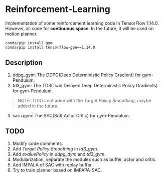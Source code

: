 # Reinforcement-Learning
Implementation of some reinforcement learning code in TensorFlow 1.14.0.
However, all code for **continuous space**.
In the future, it will be used on motion planner.
```
conda/pip install gym
conda/pip install tensorflow-gpu==1.14.0
```

## Description
1. ddpg_gym: The DDPG(Deep Deterministic Policy Gradient) for gym-Pendulum.
2. td3_gym: The TD3(Twin Delayed Deep Deterministic Policy Gradients) for gym-Pendulum.
  > NOTE: TD3 is not adde with the *Target Policy Smoothing*, maybe added in the future.
3. sac+gym: The SAC(Soft Actor Critic) for gym-Pendulum.

## TODO
1. Modify code comments.
2. Add *Target Policy Smoothing* in *td3_gym*.
3. Add *evaluePolicy* in *ddpg_dym* and *td3_gym*.
4. Modularization, separate the modules such as buffer, actor and critic.
5. Add IMPALA of SAC with replay buffer.
6. Try to train planner based on IMPAPA-SAC. 
